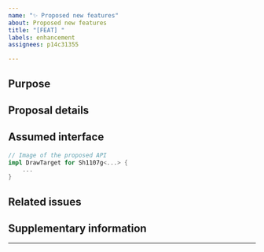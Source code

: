 ```yaml
---
name: "✨ Proposed new features"
about: Proposed new features
title: "[FEAT] "
labels: enhancement
assignees: p14c31355

---
```


## Purpose

<!-- What do you want to achieve? -->
<!-- Example: Add DrawTarget implementation and link with embedded graphics. -->

## Proposal details

<!-- What kind of configuration? trait? mod? -->

## Assumed interface

```rust
// Image of the proposed API
impl DrawTarget for Sh1107g<...> {
    ...
}
```

## Related issues

<!-- If there are any related issues or PRs -->

## Supplementary information

<!-- optional -->

---
